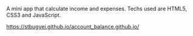 A mini app that calculate income and expenses. Techs used are HTML5, CSS3 and JavaScript.

https://stbugyei.github.io/account_balance.github.io/
